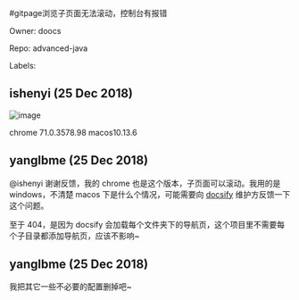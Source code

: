 #gitpage浏览子页面无法滚动，控制台有报错

Owner: doocs

Repo: advanced-java

Labels: 

## ishenyi (25 Dec 2018)

![image](https://user-images.githubusercontent.com/15214043/50419228-b489dc00-086a-11e9-84de-f6b70a3a17b2.png)

chrome 71.0.3578.98 macos10.13.6


## yanglbme (25 Dec 2018)

@ishenyi 谢谢反馈，我的 chrome 也是这个版本，子页面可以滚动。我用的是 windows，不清楚 macos 下是什么个情况，可能需要向 [docsify](https://github.com/docsifyjs/docsify/issues) 维护方反馈一下这个问题。

至于 404，是因为 docsify 会加载每个文件夹下的导航页，这个项目里不需要每个子目录都添加导航页，应该不影响~

## yanglbme (25 Dec 2018)

我把其它一些不必要的配置删掉吧~

